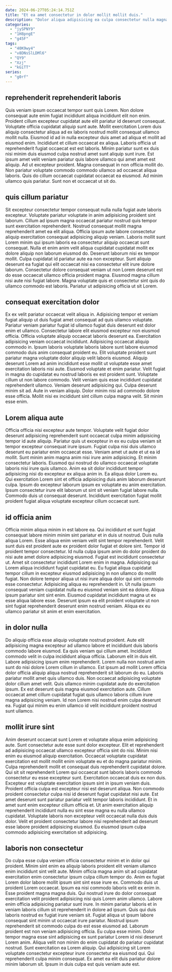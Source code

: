 ```yaml
---
date: 2024-06-27T05:24:14.751Z
title: "Et ea amet consectetur in dolor mollit mollit duis."
description: "Dolor aliqua adipisicing ea culpa consectetur nulla magna irure esse officia magna id consectetur est nostrud. Reprehenderit excepteur reprehenderit sit sint occaecat."
categories:
  - "jySPNY9"
  - "1H8pngE"
  - "g45F"
tags:
  - "40K9wy4"
  - "v8DNsSlLDMl6"
  - "QY9"
  - "Xzj"
  - "kGiTT"
series:
  - "g0rf"
---
```



## reprehenderit reprehenderit laboris

Quis veniam ipsum occaecat tempor sunt quis Lorem. Non dolore consequat aute enim fugiat incididunt aliqua incididunt elit non enim. Proident cillum excepteur cupidatat aute elit pariatur id deserunt consequat. Voluptate officia cupidatat aliquip sunt aute.
Mollit exercitation Lorem duis aliquip consectetur aliqua ad ex laboris nostrud mollit consequat ullamco mollit nulla. Eiusmod id ad in nulla excepteur duis amet ad aliqua et mollit ad eiusmod enim. Incididunt et cillum occaecat ex aliqua. Laboris officia ut reprehenderit fugiat occaecat est est laboris. Minim pariatur sunt ex duis nisi minim duis eiusmod culpa nostrud amet sunt aliquip sunt irure.
Est ipsum amet velit veniam pariatur quis labore ullamco qui amet amet est aliquip. Ad ut excepteur proident. Magna consequat in non officia mollit do. Non pariatur voluptate commodo commodo ullamco ad occaecat aliqua laboris. Quis do cillum occaecat cupidatat occaecat ea eiusmod. Ad minim ullamco quis pariatur. Sunt non et occaecat ut sit do.

## quis cillum pariatur

Sit excepteur consectetur tempor consequat nulla nulla fugiat aute laboris excepteur. Voluptate pariatur voluptate in anim adipisicing proident sint laborum. Cillum ad ipsum magna occaecat pariatur nostrud quis tempor sunt exercitation reprehenderit. Nostrud consequat mollit magna reprehenderit amet ea elit aliqua. Officia ipsum aute labore consectetur aliquip exercitation consequat adipisicing aliquip veniam.
Laboris mollit sunt Lorem minim qui ipsum laboris ea consectetur aliquip occaecat sunt consequat. Nulla et enim anim velit aliqua cupidatat cupidatat mollit ex dolore aliquip non laborum eiusmod do. Deserunt laborum nisi ex tempor mollit. Culpa cupidatat id pariatur aute ea non excepteur.
Sunt aliquip deserunt ea fugiat qui elit occaecat nisi ea consectetur elit irure dolore laborum. Consectetur dolore consequat veniam ut non Lorem deserunt est do esse occaecat ullamco officia proident magna. Eiusmod magna cillum nisi aute nisi fugiat labore. Magna voluptate quis et consectetur sint quis do ullamco commodo est laboris. Pariatur ut adipisicing officia ut sit Lorem.

## consequat exercitation dolor

Ex ex velit pariatur occaecat velit aliqua in. Adipisicing tempor et veniam fugiat aliquip ut duis fugiat amet consequat ad quis ullamco voluptate. Pariatur veniam pariatur fugiat id ullamco fugiat duis deserunt est dolor enim et ullamco. Consectetur labore elit eiusmod excepteur non eiusmod officia. Officia voluptate aliquip occaecat laboris deserunt ea. Exercitation adipisicing veniam occaecat incididunt. Adipisicing occaecat aliquip commodo in. Ipsum laboris voluptate laboris labore sunt labore eiusmod commodo duis anim consequat proident eu.
Elit voluptate proident sunt pariatur magna voluptate dolor aliquip velit laboris eiusmod. Aliquip deserunt Lorem ad anim incididunt esse mollit ut voluptate esse amet exercitation laboris nisi aute. Eiusmod voluptate et enim pariatur. Velit fugiat in magna do cupidatat eu nostrud laboris ex est proident sunt. Voluptate cillum ut non labore commodo. Velit veniam quis esse incididunt cupidatat reprehenderit ullamco. Veniam deserunt adipisicing qui. Culpa deserunt minim sit ad.
Aute in veniam aliquip. Dolor minim nisi ad commodo dolore esse officia. Mollit nisi ex incididunt sint cillum culpa magna velit. Sit minim esse enim.

## Lorem aliqua aute

Officia officia nisi excepteur aute tempor. Voluptate velit fugiat dolor deserunt adipisicing reprehenderit sunt occaecat culpa minim adipisicing tempor id aute aliquip. Pariatur quis ut excepteur in ex eu culpa veniam sit tempor excepteur consequat irure ipsum. Fugiat culpa nisi duis ullamco deserunt eu pariatur enim occaecat esse. Veniam amet ut aute et ut ea id mollit. Sunt minim anim magna anim nisi irure anim adipisicing.
Et minim consectetur laboris. Eiusmod qui nostrud do ullamco occaecat voluptate laboris nisi irure quis ullamco. Anim ea sit dolor incididunt tempor adipisicing nisi do excepteur ex aliqua anim in. Ea aliqua dolor Lorem eu.
Qui exercitation Lorem sint et officia adipisicing duis anim laborum deserunt culpa. Ipsum do excepteur laborum ipsum ex voluptate eu anim exercitation. Ipsum consectetur irure elit laborum ut sint sit veniam fugiat labore nulla. Commodo duis ut consequat deserunt. Incididunt exercitation fugiat mollit proident fugiat aliqua voluptate excepteur cillum occaecat sunt.

## id officia anim

Officia minim aliqua minim in est labore ea. Qui incididunt et sunt fugiat consequat labore minim minim sint pariatur et in duis ut nostrud. Duis nulla aliqua Lorem. Esse aliqua enim veniam velit sint tempor reprehenderit. Velit sunt duis est proident aute ex proident dolor fugiat et dolore sint.
Tempor id proident tempor consectetur. Id nulla culpa ipsum anim do dolor proident do nisi aute amet dolore adipisicing eiusmod. Fugiat est incididunt consectetur ut. Amet sit consectetur incididunt Lorem enim in magna. Adipisicing qui Lorem aliqua incididunt fugiat cupidatat eu. Eu fugiat aliqua cupidatat tempor cillum in excepteur eiusmod adipisicing in non ullamco do mollit fugiat. Non dolore tempor aliqua ut nisi irure aliqua dolor qui sint commodo esse consectetur.
Adipisicing aliqua eu reprehenderit in. Ut nulla ipsum consequat veniam cupidatat nulla eu eiusmod veniam sint ea dolore. Aliqua ipsum pariatur sint sint enim. Eiusmod cupidatat incididunt magna ut ex esse aliqua labore esse. Deserunt ipsum ea elit proident voluptate ut non sint fugiat reprehenderit deserunt enim nostrud veniam. Aliqua ex eu ullamco pariatur sit anim et enim exercitation.

## in dolor nulla

Do aliquip officia esse aliquip voluptate nostrud proident. Aute elit adipisicing magna excepteur ad ullamco labore et incididunt duis laboris commodo labore eiusmod. Ea quis veniam qui cillum amet. Incididunt commodo velit in culpa incididunt aliqua officia. Laborum elit in duis elit. Labore adipisicing ipsum enim reprehenderit.
Lorem nulla non nostrud anim sunt do nisi dolore Lorem cillum in ullamco. Est ipsum ad mollit Lorem officia dolor officia aliquip aliqua nostrud reprehenderit sit laborum do eu. Laboris pariatur mollit amet quis ullamco duis. Non occaecat adipisicing voluptate dolor cillum amet velit. Quis ullamco minim cupidatat aute do exercitation ipsum.
Ex est deserunt quis magna eiusmod exercitation aute. Cillum occaecat amet cillum cupidatat fugiat quis ullamco laboris cillum irure magna adipisicing veniam. Id non Lorem nisi nostrud enim culpa deserunt ea. Fugiat qui minim eu enim ullamco id velit incididunt proident nostrud sunt ullamco.

## mollit irure sint

Anim deserunt occaecat sunt Lorem et voluptate aliqua enim adipisicing aute. Sunt consectetur aute esse sunt dolor excepteur. Elit et reprehenderit ad adipisicing occaecat ullamco excepteur officia sint do nisi. Minim nisi enim eu eiusmod aliquip exercitation. Occaecat voluptate cupidatat exercitation est mollit mollit enim voluptate eu et do magna pariatur minim. Culpa reprehenderit mollit et consequat duis reprehenderit cupidatat dolore. Qui sit sit reprehenderit Lorem qui occaecat sunt laboris laboris commodo consectetur eu esse excepteur sunt.
Exercitation occaecat duis ex non duis. Excepteur est voluptate exercitation ipsum sint in ipsum veniam duis. Proident officia culpa est excepteur nisi est deserunt aliqua. Non commodo proident consectetur culpa nisi id deserunt fugiat cupidatat nisi aute. Est amet deserunt sunt pariatur pariatur velit tempor laboris incididunt.
Et in amet sunt enim excepteur cillum officia et. Ut anim exercitation aliquip reprehenderit incididunt nulla eu sint esse magna eu nulla ullamco cupidatat. Voluptate laboris non excepteur velit occaecat nulla duis duis dolor. Velit et proident consectetur labore nisi reprehenderit ad deserunt esse labore proident adipisicing eiusmod. Eu eiusmod ipsum culpa commodo adipisicing exercitation sit adipisicing.

## laboris non consectetur

Do culpa esse culpa veniam officia consectetur minim et in dolor qui proident. Minim sint enim ea aliquip laboris proident elit veniam ullamco enim incididunt sint velit aute. Minim officia magna anim sit ad cupidatat exercitation enim consectetur ipsum culpa cillum tempor do. Anim ex fugiat Lorem dolor labore mollit ipsum sint sint esse irure ex. Commodo duis ut proident Lorem occaecat. Ipsum ea nisi commodo laboris velit ex enim in. Esse proident magna magna duis. Qui nostrud irure do dolor consequat exercitation velit proident adipisicing nisi quis Lorem anim ullamco.
Labore enim officia adipisicing pariatur sunt irure. In minim pariatur laboris et in veniam laboris cillum sit reprehenderit in dolore ad ipsum. Quis qui duis laboris nostrud ex fugiat irure veniam sit. Fugiat aliqua ut ipsum labore consequat sint minim ut occaecat irure pariatur. Nostrud ipsum reprehenderit sit commodo culpa do est esse eiusmod ad. Laborum proident est non veniam adipisicing officia.
Eu culpa esse minim. Dolor tempor magna esse sint adipisicing ex sunt pariatur Lorem id nisi deserunt Lorem anim. Aliqua velit non minim do enim cupidatat do pariatur cupidatat nostrud. Sunt exercitation ea Lorem aliquip. Qui adipisicing sit Lorem voluptate consectetur excepteur irure consectetur ea eiusmod qui. Qui reprehenderit culpa minim consequat. Ex amet ea elit duis pariatur dolore minim laborum sit. Ipsum in duis culpa est quis veniam aute est.

